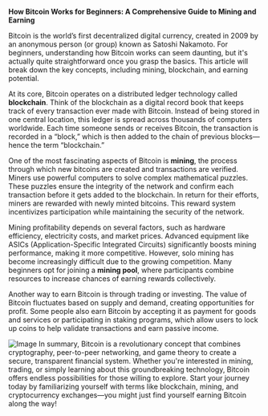 **How Bitcoin Works for Beginners: A Comprehensive Guide to Mining and Earning**

Bitcoin is the world’s first decentralized digital currency, created in 2009 by an anonymous person (or group) known as Satoshi Nakamoto. For beginners, understanding how Bitcoin works can seem daunting, but it's actually quite straightforward once you grasp the basics. This article will break down the key concepts, including mining, blockchain, and earning potential.

At its core, Bitcoin operates on a distributed ledger technology called **blockchain**. Think of the blockchain as a digital record book that keeps track of every transaction ever made with Bitcoin. Instead of being stored in one central location, this ledger is spread across thousands of computers worldwide. Each time someone sends or receives Bitcoin, the transaction is recorded in a “block,” which is then added to the chain of previous blocks—hence the term “blockchain.”

One of the most fascinating aspects of Bitcoin is **mining**, the process through which new bitcoins are created and transactions are verified. Miners use powerful computers to solve complex mathematical puzzles. These puzzles ensure the integrity of the network and confirm each transaction before it gets added to the blockchain. In return for their efforts, miners are rewarded with newly minted bitcoins. This reward system incentivizes participation while maintaining the security of the network.

Mining profitability depends on several factors, such as hardware efficiency, electricity costs, and market prices. Advanced equipment like ASICs (Application-Specific Integrated Circuits) significantly boosts mining performance, making it more competitive. However, solo mining has become increasingly difficult due to the growing competition. Many beginners opt for joining a **mining pool**, where participants combine resources to increase chances of earning rewards collectively.

Another way to earn Bitcoin is through trading or investing. The value of Bitcoin fluctuates based on supply and demand, creating opportunities for profit. Some people also earn Bitcoin by accepting it as payment for goods and services or participating in staking programs, which allow users to lock up coins to help validate transactions and earn passive income.


![Image](https://github.com/user-attachments/assets/31692037-0104-4703-abd1-696b6a7dd41b)
In summary, Bitcoin is a revolutionary concept that combines cryptography, peer-to-peer networking, and game theory to create a secure, transparent financial system. Whether you're interested in mining, trading, or simply learning about this groundbreaking technology, Bitcoin offers endless possibilities for those willing to explore. Start your journey today by familiarizing yourself with terms like blockchain, mining, and cryptocurrency exchanges—you might just find yourself earning Bitcoin along the way!